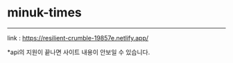 # minuk-times
---
link : https://resilient-crumble-19857e.netlify.app/

*api의 지원이 끝나면 사이트 내용이 안보일 수 있습니다.
